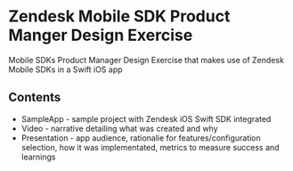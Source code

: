 # Zendesk Mobile SDK Product Manger Design Exercise

Mobile SDKs Product Manager Design Exercise that makes use of Zendesk Mobile SDKs in a Swift iOS app 

## Contents
 * SampleApp - sample project with Zendesk iOS Swift SDK integrated
 * Video - narrative detailing what was created and why
 * Presentation - app audience, rationalie for features/configuration selection, how it was implementated, metrics to measure success and learnings